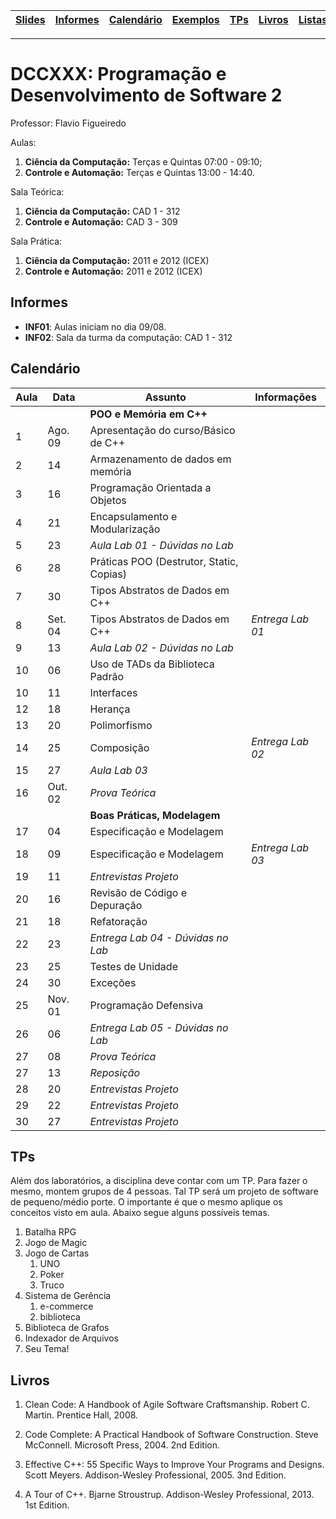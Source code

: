 | [Slides] | [Informes] | [Calendário] | [Exemplos] | [TPs] | [Livros] | [Listas] |
|----------|------------|--------------|------------|-------|----------|----------|
- - -

# DCCXXX: Programação e Desenvolvimento de Software 2

Professor: Flavio Figueiredo

Aulas:
  1. **Ciência da Computação:** Terças e Quintas 07:00 - 09:10;
  1. **Controle e Automação:**  Terças e Quintas 13:00 - 14:40.

Sala Teórica:
  1. **Ciência da Computação:** CAD 1 - 312
  1. **Controle e Automação:** CAD 3 - 309
  
Sala Prática:
  1. **Ciência da Computação:** 2011 e 2012 (ICEX)
  1. **Controle e Automação:** 2011 e 2012 (ICEX)

## Informes

* **INF01**: Aulas iniciam no dia 09/08.
* **INF02**: Sala da turma da computação: CAD 1 - 312

## Calendário

| Aula | Data  | **Assunto**                           | Informações      |
|------|----|------------------------------------------|------------------|
|      |         | **POO e Memória em C++**            |                  | 
| 1    | Ago. 09 | Apresentação do curso/Básico de C++ |                  |
| 2    | 14 | Armazenamento de dados em memória        |                  |
| 3    | 16 | Programação Orientada a Objetos          |                  |
| 4    | 21 | Encapsulamento e Modularização           |                  |
| 5    | 23 | *Aula Lab 01 - Dúvidas no Lab*           |                  |
| 6    | 28 | Práticas POO (Destrutor, Static, Copias) |                  |
| 7    | 30 | Tipos Abstratos de Dados em C++          |                  |
| 8    | Set. 04 | Tipos Abstratos de Dados em C++     | *Entrega Lab 01* |
| 9    | 13 | *Aula Lab 02 - Dúvidas no Lab*           |                  |
| 10   | 06 | Uso de TADs da Biblioteca Padrão         |                  |
| 10   | 11 | Interfaces                               |                  |
| 12   | 18 | Herança                                  |                  |
| 13   | 20 | Polimorfismo                             |                  |
| 14   | 25 | Composição                               | *Entrega Lab 02* |
| 15   | 27 | *Aula Lab 03*                            |                  |
| 16   | Out. 02 | *Prova Teórica*                     |                  |
|      |         | **Boas Práticas, Modelagem**        |                  | 
| 17   | 04 | Especificação e Modelagem                |                  |
| 18   | 09 | Especificação e Modelagem                | *Entrega Lab 03* |
| 19   | 11 | *Entrevistas Projeto*                    |                  |
| 20   | 16 | Revisão de Código e Depuração            |                  |
| 21   | 18 | Refatoração                              |                  |
| 22   | 23 | *Entrega Lab 04 - Dúvidas no Lab*        |                  |
| 23   | 25 | Testes de Unidade                        |                  |
| 24   | 30 | Exceções                                 |                  |
| 25   | Nov. 01 | Programação Defensiva               |                  |
| 26   | 06 | *Entrega Lab 05 - Dúvidas no Lab*        |                  |
| 27   | 08 | *Prova Teórica*                          |                  |
| 27   | 13 | *Reposição*                              |                  |
| 28   | 20 | *Entrevistas Projeto*                    |                  |
| 29   | 22 | *Entrevistas Projeto*                    |                  |
| 30   | 27 | *Entrevistas Projeto*                    |                  |

## TPs

Além dos laboratórios, a disciplina deve contar com um TP. Para fazer o
mesmo, montem grupos de 4 pessoas. Tal TP será um projeto de software
de pequeno/médio porte. O importante é que o mesmo aplique os conceitos
visto em aula. Abaixo segue alguns possíveis temas.

  1. Batalha RPG
  1. Jogo de Magic
  1. Jogo de Cartas
     1. UNO
     1. Poker
     1. Truco
  1. Sistema de Gerência
     1. e-commerce
     1. biblioteca
  1. Biblioteca de Grafos
  1. Indexador de Arquivos
  1. Seu Tema!

## Livros

1. Clean Code: A Handbook of Agile Software Craftsmanship.
   Robert C. Martin.
   Prentice Hall, 2008. 

1. Code Complete: A Practical Handbook of Software Construction.
   Steve McConnell.
   Microsoft Press, 2004. 2nd Edition.

1. Effective C++: 55 Specific Ways to Improve Your Programs and Designs.
   Scott Meyers.
   Addison-Wesley Professional, 2005. 3nd Edition.

1. A Tour of C++.
   Bjarne Stroustrup.
   Addison-Wesley Professional, 2013. 1st Edition.


[Slides]: https://drive.google.com/drive/folders/12AeGYRaQ0__plj503WBZSlYxJSNeIhcs?usp=sharing
[Calendário]: #calendário
[Informes]: #informes
[TPs]: #tps
[Bibliografia]: #bibliografia
[Listas]: 404
[Livros]: #livros
[Exemplos]: ./exemplos
